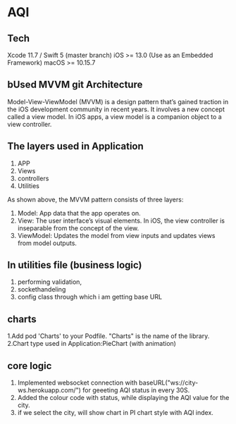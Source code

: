 
# AQI   
          
## Tech
Xcode 11.7 / Swift 5 (master branch)
iOS >= 13.0 (Use as an Embedded Framework)
macOS >= 10.15.7

## bUsed MVVM git Architecture      
Model-View-ViewModel (MVVM) is a design pattern that’s gained traction in the iOS development community in recent years. It involves a new concept called a view model. In iOS apps, a view model is a companion object to a view controller.
  
## The layers used in Application 
1. APP
2. Views
3. controllers
4. Utilities

As shown above, the MVVM pattern consists of three layers:
1. Model: App data that the app operates on.
2. View: The user interface’s visual elements. In iOS, the view controller is inseparable from the concept of the view.
3. ViewModel: Updates the model from view inputs and updates views from model outputs.

## In utilities file (business logic)
1. performing validation, 
2. sockethandeling 
3. config class through which i am  getting base URL 

## charts 
1.Add pod 'Charts' to your Podfile. "Charts" is the name of the library.
2.Chart type used in Application:PieChart (with animation)

## core logic
1. Implemented websocket connection with baseURL("ws://city-ws.herokuapp.com/") for geeeting AQI status in every 30S.
2. Added the colour code with status, while displaying the AQI value for the city.
3. if we select the city, will show chart in PI chart style with AQI index.
